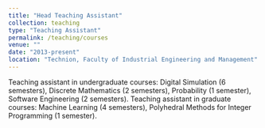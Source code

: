 ```yaml
---
title: "Head Teaching Assistant"
collection: teaching
type: "Teaching Assistant"
permalink: /teaching/courses
venue: ""
date: "2013-present"
location: "Technion, Faculty of Industrial Engineering and Management"
---
```


Teaching assistant in undergraduate courses: Digital Simulation (6 semesters), Discrete Mathematics (2 semesters), Probability (1 semester), Software Engineering (2 semesters).
Teaching assistant in graduate courses: Machine Learning (4 semesters), Polyhedral Methods for Integer Programming (1 semester). 
